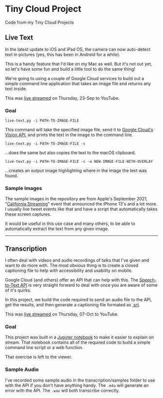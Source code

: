 # Tiny Cloud Project

Code from my Tiny Cloud Projects

## Live Text

In the latest update to iOS and iPad OS, the camera can now auto-detect text in pictures (yes, this has been in Android for a while). 

This is a handy feature that I'd like on my Mac as well. But it's not out yet, so let's have some fun and build a little tool to do the same thing!

We're going to using a couple of Google Cloud services to build out a simple command line application that takes an image file and returns any text inside.

This was [live streamed](https://youtu.be/k1vO8DJBzD0) on Thursday, 23-Sep to YouTube.

### Goal

`live-text.py -i PATH-TO-IMAGE-FILE`

This command will take the specified image file, send it to [Google Cloud's Vision API](https://cloud.google.com/vision), and prints the text in the image to the command line. 

`live-text.py -i PATH-TO-IMAGE-FILE -c`

...does the same but also copies the text to the macOS clipboard.

`live-text.py -i PATH-TO-IMAGE-FILE -c -o NEW-IMAGE-FILE-WITH-OVERLAY`

...creates an output image highlighting where in the image the text was found.

### Sample Images

The sample images in the repository are from Apple's September 2021, "[California Streaming](https://www.apple.com/apple-events/september-2021/)" event that announced the iPhone 13's and a lot more. I usually live tweet events like that and have a script that automatically takes these screen captures. 

It would be useful in this use case and many others, to be able to automatically extract the text from any given image.

---

## Transcription

I often deal with videos and audio recordings of talks that I've given and want to do more with. The most obvious thing is to create a closed captioning file to help with accessibility and usability on mobile.

Google Cloud (and others) offer an API that can help with this. The [Speech-to-Text API](https://cloud.google.com/speech-to-text/docs/libraries) is very straight forward to deal with once you are aware of some of it's quirks.

In this project, we build the code required to send an audio file to the API, get the results, and then generate a captioning file formated as [.srt](https://en.wikipedia.org/wiki/SubRip). 

This was [live streamed](https://youtu.be/6S6vQDdonAs) on Thursday, 07-Oct to YouTube.

### Goal 

This project was built in a [Jupyter notebook](https://jupyter.org/) to make it easier to explain on stream. That notebook contains all of the required code to build a simple command line script or a web function.

That exercise is left to the viewer.

### Sample Audio

I've recorded some sample audio in the transcription/samples folder to use with the API if you don't have anything handy. The `.m4a` will generate an error with the API. The `.wav` will both transcribe correctly.